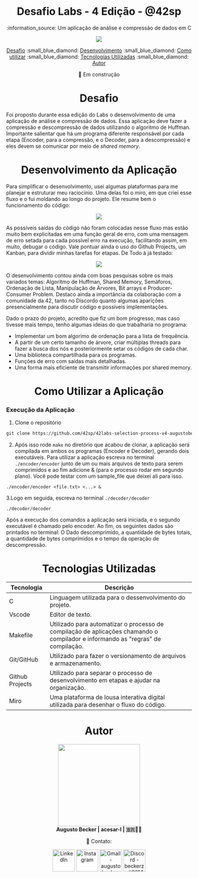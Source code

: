 <h1 align="center">
Desafio Labs - 4 Edição - @42sp
</h1>

<p align="center">
:information_source: Um aplicação de análise e compressão de dados em C
</p>

<p align="center"><a href="https://www.42sp.org.br/" target="_blank"><img src="https://img.shields.io/static/v1?label=&message=SP&color=000&style=for-the-badge&logo=42""></a></p>

<p align="center">
  <a href="#desafio">Desafio</a> :small_blue_diamond:
  <a href="#desenvolvimento">Desenvolvimento</a> :small_blue_diamond:
  <a href="#como-utilizar">Como utilizar</a> :small_blue_diamond:
  <a href="#tecnologias">Tecnologias Utilizadas</a> :small_blue_diamond:
  <a href="#autor">Autor</a>
</p>

<p align="center">🚧 Em construção</p>

<h1 align="center" id="desafio"> 
Desafio
</h1>

Foi proposto durante essa edição do Labs o desenvolvimento de uma aplicação de análise e compressão de dados.
Essa aplicação deve fazer a compressão e descompressão de dados utilizando o algoritmo de Huffman. 
Importante salientar que há um programa diferente responsável por cada etapa 
(Encoder, para  a compressão, e o Decoder, para a descompressão) e eles devem se comunicar por meio de 
_shared memory_.

<h1 align="center" id="desenvolvimento"> 
Desenvolvimento da Aplicação
</h1>

Para simplificar o desenvolvimento, usei algumas plataformas para me planejar e estruturar meu raciocínio.
Uma delas foi o miro, em que criei esse fluxo e o fui moldando ao longo do projeto. Ele resume bem o funcionamento do código:

<p align="center"><a href="https://github.com/42sp/42labs-selection-process-v4-augustobecker">
	<img src="https://user-images.githubusercontent.com/81205527/212546790-1e4e2a48-057f-4c87-8166-4f8adc816b78.png"></a></p>

As possíveis saídas do código não foram colocadas nesse fluxo mas estão muito bem explicitadas em uma função geral de erro,
com uma mensagem de erro setada para cada possível erro na execução, facilitando assim, em muito, debugar o código.
Vale pontuar ainda o uso do Github Projects, um Kanban, para dividir minhas tarefas for etapas. De Todo à já testado:

<p align="center"><a href="https://github.com/42sp/42labs-selection-process-v4-augustobecker">
<img src="https://user-images.githubusercontent.com/81205527/212449251-90f5b5d4-dccc-422f-b38f-c011fccd19e3.png"></a></p>

O desenvolvimento contou ainda com boas pesquisas sobre os mais variados temas:
Algoritmo de Huffman, Shared Memory, Semáforos, Ordenação de Lista, Manipulação de Árvores, Bit arrays e
Producer-Consumer Problem.
Destaco ainda a importância da colaboração com a comunidade da 42, tanto no Discordo quanto algumas aparições presencialmente
para discutir código e possíveis implementações.
	
Dado o prazo do projeto, acredito que fiz um bom progresso, mas caso tivesse mais tempo, tenho algumas ideias do que trabalharia no programa:
* Implementar um bom algorimo de ordenação para a lista de frequência.
* A partir de um certo tamanho de árvore, criar múltiplas threads para fazer a busca dos nós e posteriormente setar os códigos de cada char.
* Uma biblioteca compartilhada para os programas.
* Funções de erro com saídas mais detalhadas.
* Uma forma mais eficiente de transmitir informações por shared memory.
	
<h1 align="center" id="como-utilizar"> 
 Como Utilizar a Aplicação
</h1>

### Execução da Aplicação

1. Clone o repositório

```txt
git clone https://github.com/42sp/42labs-selection-process-v4-augustobecker
```

2. Após isso rode `make` no diretório que acabou de clonar, a aplicação será compilada em ambos os programas (Encoder e Decoder), gerando dois executáveis. Para utilizar a aplicação escreva no terminal ```./encoder/encoder``` junto de um ou mais arquivos de texto para serem comprimidos e ao fim adicione & (para o processo rodar
em segundo plano). Você pode testar com um sample_file que deixei ali para isso.

```shell
./encoder/encoder <file.txt> <...> &
```

3.Logo em seguida,  escreva no terminal ```./decoder/decoder```

```shell
./decoder/decoder
```

Após a execução dos comandos a aplicação será iniciada, e o segundo executável é chamado pelo encoder.
Ao fim, os seguintes dados são printados no terminal:
O Dado descomprimido, a quantidade de bytes totais, a quantidade de bytes comprimidos e o tempo da operação de descompressão.

<h1 align="center" id="tecnologias"> 
Tecnologias Utilizadas
</h1>

| Tecnologia | Descrição |
| --- | --- |
| C | Linguagem utilizada para o dessenvolvimento do projeto.|
| Vscode | Editor de texto.|
| Makefile | Utilizado para automatizar o processo de compilação de aplicações chamando o compilador e informando as "regras" de compilação. |
| Git/GitHub| Utilizado para fazer o versionamento de arquivos e armazenamento.|
| Github Projects | Utilizado para separar o processo de desenvolvimento em etapas e ajudar na organização.
| Miro | Uma plataforma de lousa interativa digital utilizada para desenhar o fluxo do código.|

<h1 align="center" id="autor"> 
Autor
</h1>
<div align="center">
	<div>
	<img height="222em" src="https://user-images.githubusercontent.com/81205527/174709160-f4bc029d-b667-469b-b2a7-4e036f1c5349.png">
	</div>
	<div>
		<strong> Augusto Becker | acesar-l | 🇧🇷👨‍🚀</strong>
	
:wave: Contato:
    	</div> 
    	<div>
  	<a href="https://www.linkedin.com/in/augusto-becker/" target="_blank"><img align="center" alt="LinkedIn" height="60" src="https://user-images.githubusercontent.com/81205527/157161849-01a9df02-bf32-45be-add4-122bc40b48cf.png"></a>
	<a href="https://www.instagram.com/augusto.becker/" target="_blank"><img align="center" alt="Instagram" height="60" src="https://user-images.githubusercontent.com/81205527/157161841-19ec3ab2-2c8f-4ec0-8b9d-3cd885256098.png"></a>
	<a href = "mailto:augustobecker.dev@gmail.com"> <img align="center" alt="Gmail - augustobecker.dev@gmail.com" height="60" src="https://user-images.githubusercontent.com/81205527/157161831-eb9dffee-404b-4ffe-b0af-34671219f7fb.png"></a>
	<a href="https://discord.gg/3kxYkBRxUy" target="_blank"><img align="center" alt="Discord - beckerzz#3614" height="60" src="https://user-images.githubusercontent.com/81205527/157161820-de88dc63-61a3-4c9f-9445-07ac98bf0bc2.png"></a>
	</div>
</div>
